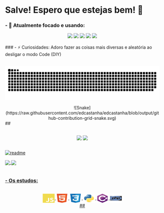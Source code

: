 # Salve! Espero que estejas bem!  👋

### - 🔭 Atualmente focado e usando:
<div align="center">
  <img src='https://icongr.am/devicon/javascript-original.svg?size=60&color=cb2a2a'/>
  <img src='https://icongr.am/devicon/nodejs-original.svg?size=60&color=cb2a2'/>
  <img src='https://icongr.am/devicon/php-original.svg?size=60&color=cb2a2a'/>
  <img src='https://icongr.am/devicon/python-original.svg?size=60&color=cb2a2a'/>
  <img src='https://icongr.am/devicon/typescript-original.svg?size=60&color=cb2a2a'/>
 </div>
<br>
### - ⚡ Curiosidades: Adoro fazer as coisas mais diversas e aleatória ao desligar o modo Code (DIY)

##

![Snake](https://raw.githubusercontent.com/Platane/snk/output/github-contribution-grid-snake.svg)
<diV align="center">
![Snake](https://raw.githubusercontent.com/edcastanha/edcastanha/blob/output/github-contribution-grid-snake.svg) 
</div>
## 

<div align="center">

  <br><a href="https://www.youtube.com/channel/UC05zrbvIXAWTlP0kwGNvERg" target="_blank"><img src="https://img.shields.io/badge/-Youtube-%23EA4335?style=for-the-badge&logo=youtube&logoColor=white" target="_blank"></a>
  <a href="https://www.linkedin.com/in/edlourenzo/" target="_blank"><img src="https://img.shields.io/badge/-LinkedIn-%230077B5?style=for-the-badge&logo=linkedin&logoColor=white" target="_blank"></a> 
</div>

## 

[![readme](https://github-readme-stats.vercel.app/api/pin/?username=edcastanha&repo=edcastanha&theme=dark&locale=pt-br)](https://github.com/edcastanha/edcastanha)

<div>
  <a href="https://github.com/edcastanha">
  <img height="180em"   align="center" src="https://github-readme-stats.vercel.app/api?username=edcastanha&theme=dark&show_icons=true&locale=pt-br"/>
  <img height="180em"  align="center" src="https://github-readme-stats.vercel.app/api/top-langs/?username=edcastanha&layout=compact&langs_count=7&theme=react&locale=pt-br" />
</div>
 <br>
  
### - Os estudos:
<div  align="center"> 
  <div style="display: inline_block"><br>
  <img align="center" alt="Rafa-Js" height="30" width="40" src="https://raw.githubusercontent.com/devicons/devicon/master/icons/javascript/javascript-plain.svg">
  <img align="center" alt="HTML" height="30" width="40" src="https://raw.githubusercontent.com/devicons/devicon/master/icons/html5/html5-original.svg">
  <img align="center" alt="CSS" height="30" width="40" src="https://raw.githubusercontent.com/devicons/devicon/master/icons/css3/css3-original.svg">
  <img align="center" alt="Python" height="30" width="40" src="https://raw.githubusercontent.com/devicons/devicon/master/icons/python/python-original.svg">
  <img align="center" alt="Csharp" height="30" width="40" src="https://raw.githubusercontent.com/devicons/devicon/master/icons/csharp/csharp-original.svg">
  <img align="center" alt="PHP" height="30" width="40" src="https://raw.githubusercontent.com/devicons/devicon/master/icons/php/php-original.svg">
    <br>
</div>
 ##

